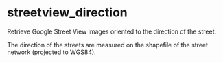 # streetview_direction
Retrieve Google Street View images oriented to the direction of the street.

The direction of the streets are measured on the shapefile of the street network (projected to WGS84).
